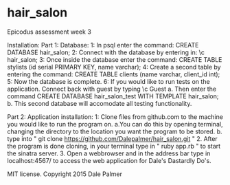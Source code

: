 # hair_salon
Epicodus assessment week 3


Installation: 
Part 1: Database:
1: In psql enter the command: CREATE DATABASE hair_salon;
2: Connect with the database by entering in: \c hair_salon;
3: Once inside the database enter the command: CREATE TABLE stylists (id serial PRIMARY KEY, name varchar);
4: Create a second table by entering the command: CREATE TABLE clients (name varchar, client_id int);
5: Now the database is complete.
6: If you would like to run tests on the application. Connect back with guest by typing \c Guest
  a. Then enter the command CREATE DATABASE hair_salon_test WITH TEMPLATE hair_salon;
  b. This second database will accomodate all testing functionality.



Part 2: Application installation:
1: Clone files from github.com to the machine you would like to run the program on. 
a.You can do this by opening terminal, changing the directory to the location you want the program to be stored.
b. type into " git clone https://github.com/Dalepalmer/hair_salon.git "
2. After the program is done cloning, in your terminal type in " ruby app.rb " to start the sinatra server.
3. Open a webbrowser and in the address bar type in localhost:4567/ to access the web application for Dale's Dastardly Do's.

MIT license. Copyright 2015 Dale Palmer
